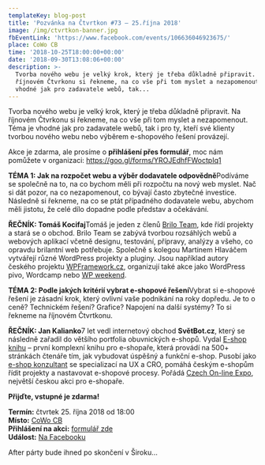 ```yaml
---
templateKey: blog-post
title: 'Pozvánka na Čtvrtkon #73 – 25.října 2018'
image: /img/ctvrtkon-banner.jpg
fbEventLink: 'https://www.facebook.com/events/106636046923675/'
place: CoWo CB
time: '2018-10-25T18:00:00+00:00'
date: '2018-09-30T13:08:06+00:00'
description: >-
  Tvorba nového webu je velký krok, který je třeba důkladně připravit. Na
  říjnovém Čtvrkonu si řekneme, na co vše při tom myslet a nezapomenout. Téma je
  vhodné jak pro zadavatele webů, tak...
---
```

[](http://ctvrtkon.cz/wp-content/uploads/ctvrtkon-banner.jpg)

Tvorba nového webu je velký krok, který je třeba důkladně připravit. Na říjnovém Čtvrkonu si řekneme, na co vše při tom myslet a nezapomenout. Téma je vhodné jak pro zadavatele webů, tak i pro ty, kteří své klienty tvorbou nového webu nebo výběrem e-shopového řešení provázejí.

Akce je zdarma, ale prosíme o **přihlášení přes formulář**, moc nám pomůžete v organizaci: <https://goo.gl/forms/YROJEdhfFWoctpIq1>

**TÉMA 1: Jak na rozpočet webu a výběr dodavatele odpovědně**Podíváme se společně na to, na co bychom měli při rozpočtu na nový web myslet. Nač si dát pozor, na co nezapomenout, co bývají často zbytečné investice. Následně si řekneme, na co se ptát případného dodavatele webu, abychom měli jistotu, že celé dílo dopadne podle představ a očekávání.

**ŘEČNÍK: Tomáš Kocifaj**Tomáš je jeden z členů [Brilo Team](https://www.brilo.cz/), kde řídí projekty a stará se o obchod. Brilo Team se zabývá tvorbou rozsáhlých webů a webových aplikací včetně designu, testování, přípravy, analýzy a všeho, co opravdu brilantní web potřebuje. Společně s kolegou Martinem Hlaváčem vytvářejí různé WordPress projekty a pluginy. Jsou například autory českého projektu [WPFramework.cz](http://www.wpframework.cz/), organizují také akce jako WordPress pivo, Wordcamp nebo [WP weekend](https://www.wpweekend.cz/).

**TÉMA 2: Podle jakých kritérií vybrat e-shopové řešení**Vybrat si e-shopové řešení je zásadní krok, který ovlivní vaše podnikání na roky dopředu. Je to o ceně? Technickém řešení? Grafice? Napojení na další systémy? To si řekneme na říjnovém Čtvrtkonu.

**ŘEČNÍK: Jan Kalianko**7 let vedl internetový obchod **SvětBot.cz**, který se následně zařadil do většího portfolia obuvnických e-shopů. Vydal [E-shop knihu](http://www.eshopkniha.cz/) – první komplexní knihu pro e-shopaře, která provádí na 500+ stránkách čtenáře tím, jak vybudovat úspěšný a funkční e-shop. Pusobí jako [e-shop konzultant](https://www.eshopkonzultant.cz/) se specializací na UX a CRO, pomáhá českým e-shopům řídit projekty a nastavovat e-shopové procesy. Pořádá [Czech On-line Expo](https://www.czechonlineexpo.cz/), největší českou akci pro e-shopaře.

**Přijďte, vstupné je zdarma!**

**Termín:** čtvrtek 25. října 2018 od 18:00  
**Místo:** [CoWo CB](https://www.cowocb.cz)  
**Přihlášení na akci:** [formulář zde](https://goo.gl/forms/YROJEdhfFWoctpIq1)  
**Událost:** [Na Facebooku](https://www.facebook.com/events/106636046923675/)

After párty bude ihned po skončení v Široku…
